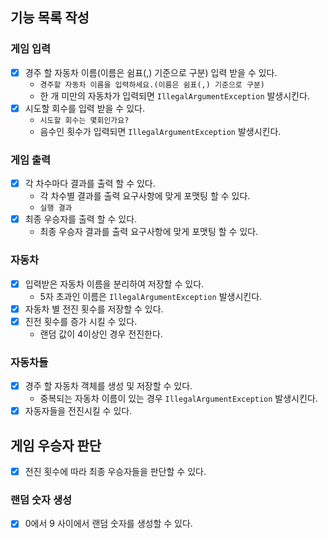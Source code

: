 ## 기능 목록 작성

### 게임 입력

- [x] 경주 할 자동차 이름(이름은 쉼표(,) 기준으로 구분) 입력 받을 수 있다.
    - `경주할 자동차 이름을 입력하세요.(이름은 쉼표(,) 기준으로 구분)`
    - 한 개 미만의 자동차가 입력되면 `IllegalArgumentException` 발생시킨다.
- [x] 시도할 회수를 입력 받을 수 있다.
    - `시도할 회수는 몇회인가요?`
    - 음수인 횟수가 입력되면 `IllegalArgumentException` 발생시킨다.

### 게임 출력

- [x] 각 차수마다 결과를 출력 할 수 있다.
  - 각 차수별 결과를 출력 요구사항에 맞게 포맷팅 할 수 있다.
  - `실행 결과`
- [x] 최종 우승자를 출력 할 수 있다.
  - 최종 우승자 결과를 출력 요구사항에 맞게 포맷팅 할 수 있다.

### 자동차

- [x] 입력받은 자동차 이름을 분리하여 저장할 수 있다.
    - 5자 초과인 이름은 `IllegalArgumentException` 발생시킨다.
- [x] 자동차 별 전진 횟수를 저장할 수 있다.
- [x] 진전 횟수를 증가 시킬 수 있다.
    - 랜덤 값이 4이상인 경우 전진한다.

### 자동차들
- [x] 경주 할 자동차 객체를 생성 및 저장할 수 있다.
  - 중복되는 자동차 이름이 있는 경우 `IllegalArgumentException` 발생시킨다.
- [x] 자동자들을 전진시킬 수 있다.

## 게임 우승자 판단
- [x] 전진 횟수에 따라 최종 우승자들을 판단할 수 있다.

### 랜덤 숫자 생성

- [x] 0에서 9 사이에서 랜덤 숫자를 생성할 수 있다.
